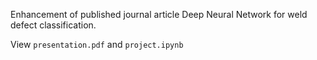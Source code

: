 Enhancement of published journal article Deep Neural Network for weld defect classification.

View `presentation.pdf` and `project.ipynb`
